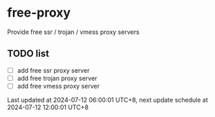 
# free-proxy
Provide free ssr / trojan / vmess proxy servers


## TODO list
- [ ] add free ssr proxy server
- [ ] add free trojan proxy server
- [ ] add free vmess proxy server

Last updated at 2024-07-12 06:00:01 UTC+8, next update schedule at 2024-07-12 12:00:01 UTC+8

